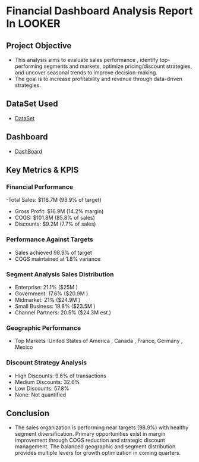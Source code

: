 # Financial Dashboard Analysis Report In LOOKER

## Project Objective
- This analysis aims to evaluate sales performance , identify top-performing segments and markets, optimize pricing/discount strategies, and uncover seasonal trends to improve decision-making.
- The goal is to increase profitability and revenue through data-driven strategies.

## DataSet Used 
- <a href="https://github.com/Shahdgmal/Financial-Sales-Analysis/blob/main/Financial%20Sample.xlsx">DataSet</a>
  
## Dashboard
- <a href="https://github.com/Shahdgmal/Financial-Sales-Analysis/blob/main/Sales_Dashboard.pdf">DashBoard</a>

## Key Metrics & KPIS
### Financial Performance
-Total Sales: $118.7M (98.9% of target)
- Gross Profit: $16.9M (14.2% margin)
- COGS: $101.8M (85.8% of sales)
- Discounts: $9.2M (7.7% of sales)

### Performance Against Targets
- Sales achieved 98.9% of target
- COGS maintained at 1.8% variance

### Segment Analysis Sales Distribution
- Enterprise: 21.1% ($25M )
- Government: 17.6% ($20.9M )
- Midmarket: 21% ($24.9M )
- Small Business: 19.8% ($23.5M )
- Channel Partners: 20.5% ($24.3M est.)

### Geographic Performance
- Top Markets :United States of America , Canada , France, Germany , Mexico

### Discount Strategy Analysis
- High Discounts: 9.6% of transactions
- Medium Discounts: 32.6%
- Low Discounts: 57.8%
- None: Not quantified


## Conclusion
- The sales organization is performing near targets (98.9%) with healthy segment diversification. Primary opportunities exist in margin improvement through COGS reduction and strategic discount management. The balanced geographic and segment distribution provides multiple levers for growth optimization in coming quarters.






